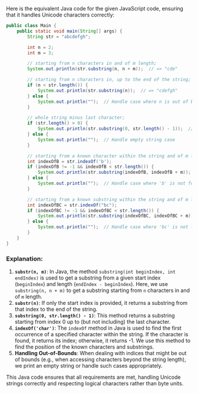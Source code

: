  Here is the equivalent Java code for the given JavaScript code, ensuring that it handles Unicode characters correctly:

```java
public class Main {
    public static void main(String[] args) {
        String str = "abcdefgh";

        int n = 2;
        int m = 3;

        // starting from n characters in and of m length;
        System.out.println(str.substring(n, n + m));  // => "cde"

        // starting from n characters in, up to the end of the string;
        if (n < str.length()) {
            System.out.println(str.substring(n));  // => "cdefgh"
        } else {
            System.out.println("");  // Handle case where n is out of bounds
        }

        // whole string minus last character;
        if (str.length() > 0) {
            System.out.println(str.substring(0, str.length() - 1));  // => "abcdefg"
        } else {
            System.out.println("");  // Handle empty string case
        }

        // starting from a known character within the string and of m length;
        int indexOfB = str.indexOf('b');
        if (indexOfB != -1 && indexOfB < str.length()) {
            System.out.println(str.substring(indexOfB, indexOfB + m));  // => "bcd"
        } else {
            System.out.println("");  // Handle case where 'b' is not found
        }

        // starting from a known substring within the string and of m length.
        int indexOfBC = str.indexOf("bc");
        if (indexOfBC != -1 && indexOfBC < str.length()) {
            System.out.println(str.substring(indexOfBC, indexOfBC + m));  // => "bcd"
        } else {
            System.out.println("");  // Handle case where 'bc' is not found
        }
    }
}
```

### Explanation:
1. **`substr(n, m)`**: In Java, the method `substring(int beginIndex, int endIndex)` is used to get a substring from a given start index (`beginIndex`) and length (`endIndex - beginIndex`). Here, we use `substring(n, n + m)` to get a substring starting from `n` characters in and of `m` length.
2. **`substr(n)`**: If only the start index is provided, it returns a substring from that index to the end of the string.
3. **`substring(0, str.length() - 1)`**: This method returns a substring starting from index 0 up to (but not including) the last character.
4. **`indexOf('char')`**: The `indexOf` method in Java is used to find the first occurrence of a specified character within the string. If the character is found, it returns its index; otherwise, it returns -1. We use this method to find the position of the known characters and substrings.
5. **Handling Out-of-Bounds**: When dealing with indices that might be out of bounds (e.g., when accessing characters beyond the string length), we print an empty string or handle such cases appropriately.

This Java code ensures that all requirements are met, handling Unicode strings correctly and respecting logical characters rather than byte units.
